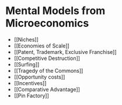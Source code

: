 # Mental Models from Microeconomics

- [[Niches]]
- [[Economies of Scale]]
- [[Patent, Trademark, Exclusive Franchise]]
- [[Competitive Destruction]]
- [[Surfing]]
- [[Tragedy of the Commons]]
- [[Opportunity costs]]
- [[Incentives]]
- [[Comparative Advantage]]
- [[Pin Factory]]